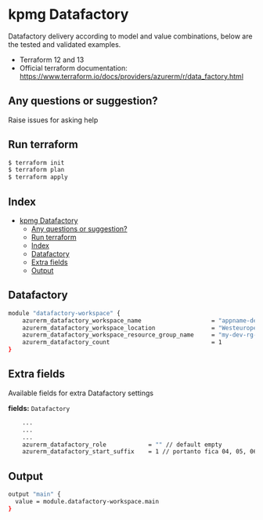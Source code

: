 # kpmg Datafactory

Datafactory delivery according to model and value combinations, below are the tested and validated examples.

  - Terraform 12 and 13
  - Official terraform documentation: <https://www.terraform.io/docs/providers/azurerm/r/data_factory.html>

## Any questions or suggestion?

Raise issues for asking help

## Run terraform

```bash
$ terraform init
$ terraform plan
$ terraform apply
```

## Index

- [kpmg Datafactory](#kpmg-datafactory)
  - [Any questions or suggestion?](#any-questions-or-suggestion)
  - [Run terraform](#run-terraform)
  - [Index](#index)
  - [Datafactory](#datafactory)
  - [Extra fields](#extra-fields)
  - [Output](#output)

## Datafactory<a name="datafactory"></a>
```bash
module "datafactory-workspace" {
    azurerm_datafactory_workspace_name                    = "appname-dev-datafactory"
    azurerm_datafactory_workspace_location                = "Westeurope"
    azurerm_datafactory_workspace_resource_group_name     = "my-dev-rg-01"
    azurerm_datafactory_count                             = 1
}
```

## Extra fields<a name="extra-fields"></a>
Available fields for extra Datafactory settings

**fields:** `Datafactory`
```bash
    ...
    ...
    ...
    azurerm_datafactory_role            = "" // default empty
    azurerm_datafactory_start_suffix    = 1 // portanto fica 04, 05, 06. [default 1]
```

## Output<a name="output"></a>
```bash
output "main" {
  value = module.datafactory-workspace.main
}
```